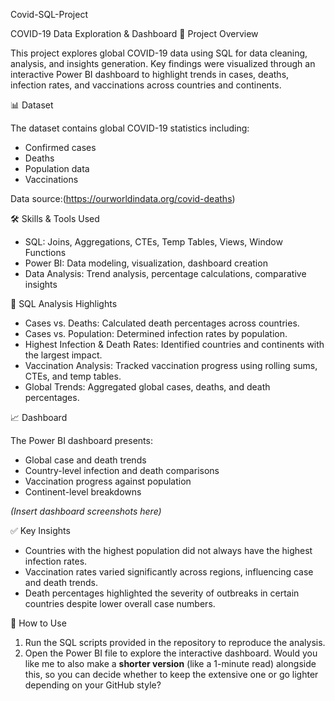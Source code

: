 Covid-SQL-Project

COVID-19 Data Exploration & Dashboard
📌 Project Overview

This project explores global COVID-19 data using SQL for data cleaning, analysis, and insights generation. Key findings were visualized through an interactive Power BI dashboard to highlight trends in cases, deaths, infection rates, and vaccinations across countries and continents.

📊 Dataset

The dataset contains global COVID-19 statistics including:

* Confirmed cases
* Deaths
* Population data
* Vaccinations

Data source:(https://ourworldindata.org/covid-deaths)

🛠 Skills & Tools Used

* SQL: Joins, Aggregations, CTEs, Temp Tables, Views, Window Functions
* Power BI: Data modeling, visualization, dashboard creation
* Data Analysis: Trend analysis, percentage calculations, comparative insights

🔎 SQL Analysis Highlights

* Cases vs. Deaths: Calculated death percentages across countries.
* Cases vs. Population: Determined infection rates by population.
* Highest Infection & Death Rates: Identified countries and continents with the largest impact.
* Vaccination Analysis: Tracked vaccination progress using rolling sums, CTEs, and temp tables.
* Global Trends: Aggregated global cases, deaths, and death percentages.

📈 Dashboard

The Power BI dashboard presents:

* Global case and death trends
* Country-level infection and death comparisons
* Vaccination progress against population
* Continent-level breakdowns

*(Insert dashboard screenshots here)*

✅ Key Insights

* Countries with the highest population did not always have the highest infection rates.
* Vaccination rates varied significantly across regions, influencing case and death trends.
* Death percentages highlighted the severity of outbreaks in certain countries despite lower overall case numbers.

📂 How to Use

1. Run the SQL scripts provided in the repository to reproduce the analysis.
2. Open the Power BI file to explore the interactive dashboard.
Would you like me to also make a **shorter version** (like a 1-minute read) alongside this, so you can decide whether to keep the extensive one or go lighter depending on your GitHub style?
